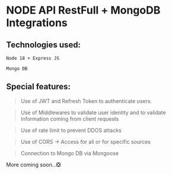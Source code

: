 # NODE API RestFull + MongoDB Integrations

## Technologies used:

``` Node 18 + Express JS ```

```Mongo DB```

## Special features:


> Use of JWT and Refresh Token to authenticate users.

> Use of Middlewares to validate user identity and to validate information coming from client requests

> Use of rate limit to prevent DDOS attacks

> Use of CORS -> Access for all or for specific sources

> Connection to Mongo DB via Mongoose

More coming soon...❎